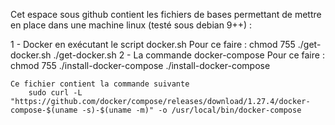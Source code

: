 Cet espace sous github contient les fichiers de bases permettant de mettre en place dans une machine linux (testé sous debian 9++) :

1 - Docker en exécutant le script docker.sh
    Pour ce faire :
        chmod 755 ./get-docker.sh
        ./get-docker.sh
2 - La commande docker-compose
    Pour ce faire :
    chmod 755 ./install-docker-compose
        ./install-docker-compose
    
    Ce fichier contient la commande suivante
        sudo curl -L "https://github.com/docker/compose/releases/download/1.27.4/docker-compose-$(uname -s)-$(uname -m)" -o /usr/local/bin/docker-compose
        
        
        
